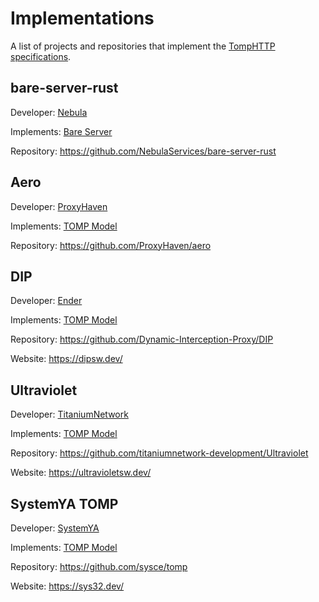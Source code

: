 # Implementations
A list of projects and repositories that implement the [TompHTTP specifications](https://github.com/tomphttp/specifications).

## bare-server-rust

Developer: [Nebula](https://github.com/NebulaServices)

Implements: [Bare Server](https://github.com/NebulaServices/bare-server-rust)

Repository: https://github.com/NebulaServices/bare-server-rust

## Aero

Developer: [ProxyHaven](https://github.com/ProxyHaven)

Implements: [TOMP Model](https://github.com/tomphttp/specifications/blob/master/ProxyModel.md)

Repository: https://github.com/ProxyHaven/aero

## DIP

Developer: [Ender](https://github.com/EnderKingJ)

Implements: [TOMP Model](https://github.com/tomphttp/specifications/blob/master/ProxyModel.md)

Repository: https://github.com/Dynamic-Interception-Proxy/DIP

Website: https://dipsw.dev/

## Ultraviolet

Developer: [TitaniumNetwork](https://github.com/titaniumnetwork-development)

Implements: [TOMP Model](https://github.com/tomphttp/specifications/blob/master/ProxyModel.md)

Repository: https://github.com/titaniumnetwork-development/Ultraviolet

Website: https://ultravioletsw.dev/

## SystemYA TOMP

Developer: [SystemYA](https://github.com/sysce)

Implements: [TOMP Model](https://github.com/tomphttp/specifications/blob/master/ProxyModel.md)

Repository: https://github.com/sysce/tomp

Website: https://sys32.dev/
